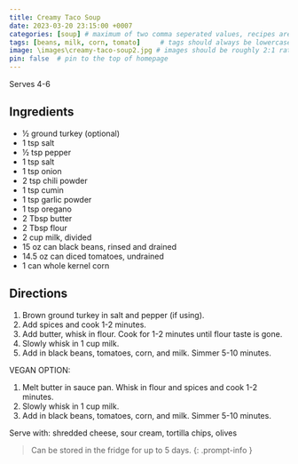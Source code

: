 ```yaml
---
title: Creamy Taco Soup
date: 2023-03-20 23:15:00 +0007 
categories: [soup] # maximum of two comma seperated values, recipes are organized in folders based on the category
tags: [beans, milk, corn, tomato]     # tags should always be lowercase
image: \images\creamy-taco-soup2.jpg # images should be roughly 2:1 ratio
pin: false  # pin to the top of homepage
---
```


Serves 4-6

## Ingredients

* &frac12; ground turkey (optional)
* 1 tsp salt
* &frac12; tsp pepper
* 1 tsp salt
* 1 tsp onion
* 2 tsp chili powder
* 1 tsp cumin
* 1 tsp garlic powder
* 1 tsp oregano
* 2 Tbsp butter
* 2 Tbsp flour
* 2 cup milk, divided
* 15 oz can black beans, rinsed and drained
* 14.5 oz can diced tomatoes, undrained
* 1 can whole kernel corn


## Directions

1. Brown ground turkey in salt and pepper (if using).
2. Add spices and cook 1-2 minutes.
3. Add butter, whisk in flour. Cook for 1-2 minutes until flour taste is gone.
4. Slowly whisk in 1 cup milk.
5. Add in black beans, tomatoes, corn, and milk. Simmer 5-10 minutes.

VEGAN OPTION:
1. Melt butter in sauce pan. Whisk in flour and spices and cook 1-2 minutes.
2. Slowly whisk in 1 cup milk.
3. Add in black beans, tomatoes, corn, and milk. Simmer 5-10 minutes.

Serve with: shredded cheese, sour cream, tortilla chips, olives

> Can be stored in the fridge for up to 5 days.
{: .prompt-info }




